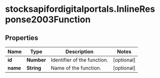 # stocksapifordigitalportals.InlineResponse2003Function

## Properties

Name | Type | Description | Notes
------------ | ------------- | ------------- | -------------
**id** | **Number** | Identifier of the function. | [optional] 
**name** | **String** | Name of the function. | [optional] 


